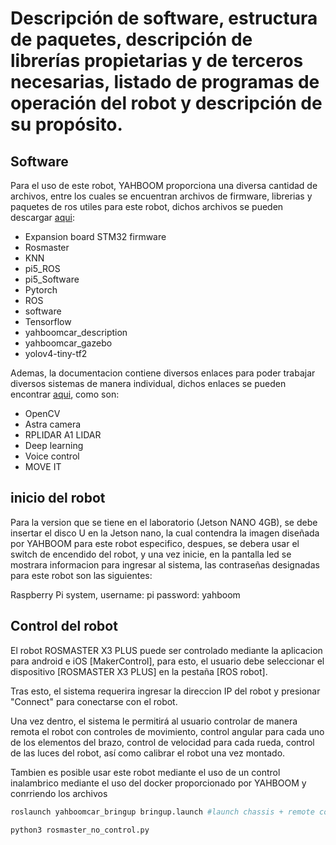# Descripción de software, estructura de paquetes, descripción de librerías propietarias y de terceros necesarias, listado de  programas de operación del robot y descripción de su propósito.

## Software

Para el uso de este robot, YAHBOOM proporciona una diversa cantidad de archivos, entre los cuales se encuentran archivos de firmware, librerias y paquetes de ros utiles para este robot, dichos archivos se pueden descargar [aqui](https://drive.google.com/drive/folders/1AsJbuwh2-tXw-CKYXkfO5Y2W7DFcXO5a):

- Expansion board STM32 firmware
- Rosmaster
- KNN
- pi5_ROS
- pi5_Software
- Pytorch
- ROS
- software
- Tensorflow
- yahboomcar_description
- yahboomcar_gazebo
- yolov4-tiny-tf2

Ademas, la documentacion contiene diversos enlaces para poder trabajar diversos sistemas de manera individual, dichos enlaces se pueden encontrar [aqui](http://www.yahboom.net/study/ROSMASTER-X3-PLUS), como son:

- OpenCV
- Astra camera
- RPLIDAR A1 LIDAR
- Deep learning
- Voice control
- MOVE IT

## inicio del robot

Para la version que se tiene en el laboratorio (Jetson NANO 4GB), se debe insertar el disco U en la Jetson nano, la cual contendra la imagen diseñada por YAHBOOM para este robot especifico, despues, se debera usar el switch de encendido del robot, y una vez inicie, en la pantalla led se mostrara informacion para ingresar al sistema, las contraseñas designadas para este robot son las siguientes:

Raspberry Pi system, username: pi   password: yahboom

## Control del robot

El robot ROSMASTER X3 PLUS puede ser controlado mediante la aplicacion para android e iOS [MakerControl], para esto, el usuario debe seleccionar el dispositivo [ROSMASTER X3 PLUS] en la pestaña [ROS robot].

Tras esto, el sistema requerira ingresar la direccion IP del robot y presionar "Connect" para conectarse con el robot.

Una vez dentro, el sistema le permitirá al usuario controlar de manera remota el robot con controles de movimiento, control angular para cada uno de los elementos del brazo, control de velocidad para cada rueda, control de las luces del robot, así como calibrar el robot una vez montado.

Tambien es posible usar este robot mediante el uso de un control inalambrico mediante el uso del docker proporcionado por YAHBOOM y conrriendo los archivos

``` bash
roslaunch yahboomcar_bringup bringup.launch #launch chassis + remote control 
```
``` bash
python3 rosmaster_no_control.py 
```
